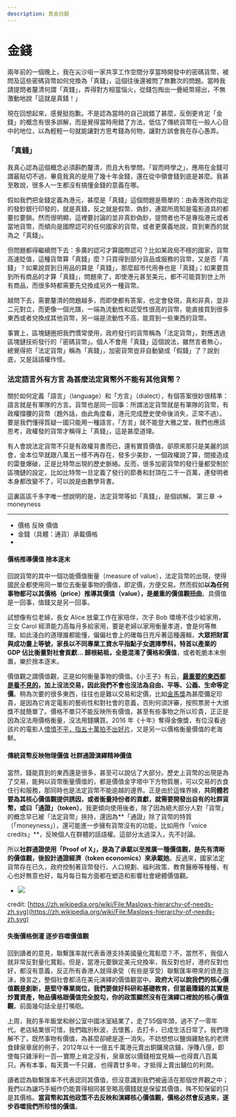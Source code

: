 ```yaml
---
description: 真金白銀
---
```


# 金錢

兩年前的一個晚上，我在尖沙咀一家共享工作空間分享當時開發中的密碼貨幣，被問及這些密碼貨幣如何兌換為「真錢」，這個往後還被問了無數次的問題。當時我請提問者釐清何謂「真錢」，弄得對方相當惱火，從錢包掏出一疊紙幣揚出，不無激動地說「這就是真錢！」

現在回想起來，感覺挺抱歉。不是認為當時的自己說錯了甚麼，反倒更肯定「金錢」的概念有很多誤解，而是覺得當時用錯了方法，低估了傳統貨幣在一般人心目中的地位，以為輕輕一句就能讓對方思考錢為何物，讓對方誤會我在存心愚弄。

### 「真錢」

我真心認為這個概念必須斟酌釐清，而且大有學問。「習而時學之」，應用在金錢可謂最貼切不過，畢竟我真的是用了幾十年金錢，還在從中領會錢到底是甚麼。我甚至敢說，很多人一生都沒有搞懂金錢的意義在哪。

假如我們把金錢定義為港元，甚麼是「真錢」這個問題是簡單的：由香港政府指定的發鈔銀行印發的，就是真錢，反之就是假幣、偽鈔，連眾所周知是電影道具的都要拉要鎖。然而很明顯，這裡要討論的並非真鈔偽鈔，提問者也不是專指港元或者當地貨幣，而傾向是國際認可的任何國家的貨幣。或者更廣義地說，買到東西的就為之「真錢」。

但問題都得繼續問下去：多廣的認可才算國際認可？比如某政局不穩的國家，貨幣高速貶值，這種貨幣算「真錢」麼？只買得到部分貨品或服務的貨幣，又是否「真錢」？如果說買到日用品的算是「真錢」，那麼超市代用券也是「真錢」；如果要買到所有商品的才算「真錢」，問題來了，即使港元甚至美元，都不可能買到世上所有商品，而很多時都需要先兌換成另外一種貨幣。

越問下去，需要釐清的問題越多，而即使都有答案，也定會發現，真和非真，並非二元對立，而更像一個光譜，一端為流動性和認受性很高的貨幣，能直接買到很多東西或者兌換成其他貨幣，另一端是流動性不高，能買到一些東西的貨幣。

事實上，區塊鏈圈把我們慣常使用，政府發行的貨幣稱為「法定貨幣」，對應透過區塊鏈技術發行的「密碼貨幣」。個人不會用「真錢」這個說法，雖然言者無心，總覺得把「法定貨幣」稱為「真錢」，加密貨幣豈非自動變成「假錢」了？說到底，又是話語權作怪。

### 法定語言外有方言 為甚麼法定貨幣外不能有其他貨幣？

關於如何定義「語言」（language）和「方言」（dialect），有個答案很妙很精準：語言就是有軍隊的方言。貨幣也是同一回事：所謂法定貨幣就是有軍隊的貨幣，有政權撐腰的貨幣（題外話，由此角度看，港元完成歷史使命後消失，正常不過）。要是我們懂得質疑一國只能用一種語言，「方言」就不能登大雅之堂，我們也應該思考，政權發的貨幣才稱得上「真錢」，這是甚麼道理。

有人會說法定貨幣不只是有政權背書而已，還有實質價值，卻原來那只是美麗的誤會，金本位早就跟八萬五一樣不再存在，發多少美鈔，一個政權說了算，間接造成的雷曼爆破，正是比特幣出現的歷史脈絡。反而，很多加密貨幣的發行量都受制於區塊鏈的設定，比如比特幣一旦定義了發行的節奏和封頂在二千一百萬，連發明者本身都改變不了，可以說是由數學背書。

這裏區區千多字唯一想說明的是，法定貨幣等如「真錢」，是個誤解。 第三章 -&gt; moneyness

----

* 價格 反映 價值
* 金錢（具體：通貨）承載價格
* 
#### 價格推導價值 捨本逐末

回說貨幣的其中一個功能價值衡量（measure of value），法定貨幣的出現，使得國民全都使用同一單位去衡量事物的價值，即定價，方便交易。然而假如**以為任何事物都可以其價格（price）推導其價值（value），是嚴重的價值觀扭曲**。具價值是一回事，值錢又是另一回事。

試想像有位老婦，長女 Alice 放棄工作在家陪伴，次子 Bob 環境不佳少給家用，三女 Carol 經濟能力高每月多給家用，要是老婦以家用衡量孝道，會是何等無理。如此淺白的道理誰都能懂，偏偏社會上的確每日充斥著這種邏輯，**大眾把財富與成功畫上等號，家長以不同專業工資水平指點子女選擇學科，特首以產業的 GDP 佔比衡量對社會貢獻… 歸根結柢，全是混淆了價格和價值**，或者乾脆本末倒置，樂於捨本逐末。

價值觀之謂價值觀，正是如何衡量事物的價值。《小王子》有云，[**最重要的東西都是看不見的**](https://activity.books.com.tw/everylettermatters/sentence/search?keyword=%E5%AE%89%E6%9D%B1%E5%B0%BC%EF%BC%8E%E8%81%96%E4%BF%AE%E4%BC%AF%E9%87%8C)**，加上沒法交易，因此我們不會也沒法為自由、平等、公義、生命等定價**。稍為次要的很多東西，往往也是難以交易和定價，比如[金馬獎](https://www.thenewslens.com/feature/2019-golden-horse-film-festival/127916)為甚麼彌足珍貴，是因為它肯定電影的藝術性和對社會的意義，否則何須評審，按照票房十大頒獎不就簡單了。價格不單只不能反映所有價值，甚至有些事物之所以珍貴，正正是因為沒法用價格衡量，沒法用錢購買。2016 年《十年》奪得金像獎，有位沒看過該片的電影人[憤憤不平，指五十萬拍不出好片](https://news.mingpao.com/ins/%E6%B8%AF%E8%81%9E/article/20160404/s00001/1459772124196/%E7%A8%B1%E6%9C%AA%E7%9C%8B%E9%81%8E%E3%80%8A%E5%8D%81%E5%B9%B4%E3%80%8B-%E9%BB%83%E7%99%BE%E9%B3%B4%E8%A9%95%E7%8D%B2%E7%8D%8E%E6%98%AF%E3%80%8C%E7%AC%91%E8%A9%B1%E3%80%8D-%E3%80%8C%E6%A5%B5%E5%A4%A7%E9%8C%AF%E8%AA%A4%E3%80%8D-%E4%BB%A4%E9%A6%99%E6%B8%AF%E9%9B%BB%E5%BD%B1%E5%80%92%E9%80%80%E5%8D%81%E5%B9%B4)，又是另一以價格衡量價值的老海鮮。

#### 傳統貨幣反映物理價值 社群通證**演繹**精神價值

當然，錢能買到的東西還是很多，甚至可以說佔了大部分。歷史上貨幣的出現是為了交易，能夠以貨幣衡量價值的，都是價值金字塔中下方物質層，可以交易的衣食住行和服務，那同時也是法定貨幣不能逾越的邊界。正是由於這條界線，**共同體若要為其核心價值觀提供誘因，或者衡量持份者的貢獻，就需要開發出自有的社群貨幣，或曰「通證」（token）**。我更傾向使用後者，除了因為絕大部分人對「貨幣」的概念早已被「法定貨幣」挾持，還因為**「通證」除了貨幣的特質（「moneyness」），還可能進一步擁有貨幣沒有的功能，比如用作「voice credits」**，反映個人在群體的話語權。這部分太過深入，先不討論。

所以**社群通證使用「Proof of X」，是為了承載以至推廣一種價值觀，是先有清晰的價值觀，後設計通證經濟（token economics）來承載她**。反過來，國家法定貨幣存在已久，政府控制著貨幣發行、人口規劃、福利政策、教育醫療等種種，有心也好無意也好，每月每日每方面都在塑造和影響社會總體價值觀。

* ![](https://ckxpress.com/wp-content/uploads/sites/8/2020/01/1024px-Maslows-hierarchy-of-needs-zh.svg_.png)

credit: [https://zh.wikipedia.org/wiki/File:Maslows-hierarchy-of-needs-zh.svg](https://zh.wikipedia.org/wiki/File:Maslows-hierarchy-of-needs-zh.svg)

#### **失衡價格倒灌 逐步吞噬價值觀**

回到讀者的意見，聯繫匯率就代表香港支持美國量化寬鬆麼？不，當然不，我個人就非常反對量化寬鬆。但是，當港元要鎖定美元兌換率，我反對也好，港府反對也好，都沒有意義，反正所有香港人就得承受（有些是享受）聯繫匯率帶來的資產泡沫，換言之，整個社會都活在美元演繹的價值觀當中。**政府大可以說我們的核心價值觀是創新，是堅守專業崗位，我們要做好科研和基礎教育，但當最賺錢的其實是炒賣資產，物品價格跟價值完全脫勾，你的政策顯然沒有在演繹口裡說的核心價值觀**，前面幾句話全是打嘴砲。

上周，我的多年飯堂和辦公室中國冰室結業了，走了55個年頭，過不了一零年代。老店結業很可惜，我們臨別秋波，去懷舊，去打卡，已成生活日常了。我們理解不了，既然事物有價值，為甚麼卻總是逐一消失。不妨想想以鹽焗雞馳名的老牌食肆泉章居的例子，2012年以十一億五千萬港元賣出銅鑼灣店鋪，淨賺八億，即使每只雞淨利一百— 實際上肯定沒有，泉章居以價錢相宜見稱 —也得賣八百萬只。再有本事，每天賣一千只雞，  也得賣廿多年，才抵得上賣出鋪位的利潤。

讀者認為聯繫匯率不代表認同其價值，但沒意識到我們被逼活在那個世界觀之中；我們以為讓巧手細作仍能賣得相同甚至略高價錢就是保留其價值，殊不知保留的只是其價格。**當貨幣和其他政策不去反映和演繹核心價值觀，價格必然會反過來，逐步吞噬我們所珍惜的價值**。

